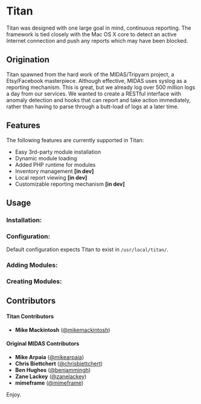 Titan
=====

Titan was designed with one large goal in mind, continuous reporting. The framework is tied closely with the Mac OS X core to detect an active Internet connection and push any reports which may have been blocked. 

Origination
-----------
Titan spawned from the hard work of the MIDAS/Tripyarn project, a Etsy/Facebook masterpiece. Although effective, MIDAS uses syslog as a reporting mechanism. This is great, but we already log over 500 million logs a day from our services. We wanted to create a RESTful interface with anomaly detection and hooks that can report and take action immediately, rather than having to parse through a butt-load of logs at a later time.

Features
--------

The following features are currently supported in Titan:

  - Easy 3rd-party module installation
  - Dynamic module loading
  - Added PHP runtime for modules
  - Inventory management __[in dev]__
  - Local report viewing __[in dev]__
  - Customizable reporting mechanism __[in dev]__

Usage
-----

### Installation:



### Configuration:

Default configuration expects Titan to exist in `/usr/local/titan/`. 

### Adding Modules:

### Creating Modules:


Contributors
---------------------------

#### Titan Contributors

+ __Mike Mackintosh__ ([@mikemackintosh](https://twitter.com/mikemackintosh))

#### Original MIDAS Contributors

+ __Mike Arpaia__ ([@mikearpaia](https://twitter.com/mikearpaia))
+ __Chris Biettchert__ ([@chrisbiettchert](https://twitter.com/chrisbiettchert))
+ __Ben Hughes__ ([@benjammingh](https://twitter.com/benjammingh))
+ __Zane Lackey__ ([@zanelackey](https://twitter.com/zanelackey))
+ __mimeframe__ ([@mimeframe](https://twitter.com/mimeframe))

Enjoy.
